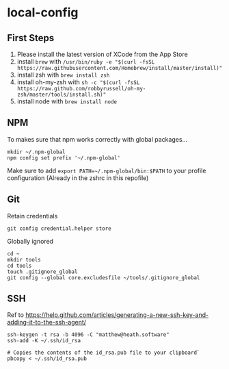 # local-config

## First Steps

1. Please install the latest version of XCode from the App Store
2. install `brew` with `/usr/bin/ruby -e "$(curl -fsSL https://raw.githubusercontent.com/Homebrew/install/master/install)"`
3. install zsh with `brew install zsh`
4. install oh-my-zsh with `sh -c "$(curl -fsSL https://raw.github.com/robbyrussell/oh-my-zsh/master/tools/install.sh)"`
5. install node with `brew install node`

## NPM
To makes sure that npm works correctly with global packages...
```
mkdir ~/.npm-global
npm config set prefix '~/.npm-global'
```
Make sure to add `export PATH=~/.npm-global/bin:$PATH` to your profile configuration (Already in the zshrc in this repofile)
 
## Git
Retain credentials
```
git config credential.helper store
```

Globally ignored
```
cd ~
mkdir tools
cd tools
touch .gitignore_global
git config --global core.excludesfile ~/tools/.gitignore_global
```


## SSH
Ref to https://help.github.com/articles/generating-a-new-ssh-key-and-adding-it-to-the-ssh-agent/

```
ssh-keygen -t rsa -b 4096 -C "matthew@heath.software"
ssh-add -K ~/.ssh/id_rsa

# Copies the contents of the id_rsa.pub file to your clipboard`
pbcopy < ~/.ssh/id_rsa.pub
```
